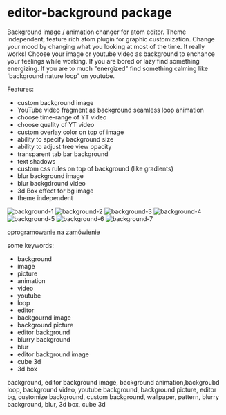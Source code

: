 # editor-background package

Background image / animation changer for atom editor.
Theme independent, feature rich atom plugin for graphic customization.
Change your mood by changing what you looking at most of the time. It really works!
Choose your image or youtube video as background to enchance your feelings
while working.
If you are bored or lazy find something energizing.
If you are to much "energized" find something calming like 'background nature loop' on youtube.


Features:

* custom background image
* YouTube video fragment as background seamless loop animation
* choose time-range of YT video
* choose quality of YT video
* custom overlay color on top of image
* ability to specify background size
* ability to adjust tree view opacity
* transparent tab bar background
* text shadows
* custom css rules on top of background (like gradients)
* blur background image
* blur backgdround video
* 3d Box effect for bg image
* theme independent

![background-1](http://neuronet.it:8080/editor-background/eb_dark.jpg)
![background-2](http://neuronet.it:8080/editor-background/eb_dark-4.jpg)
![background-3](http://neuronet.it:8080/editor-background/eb_dark-1.jpg)
![background-4](http://neuronet.it:8080/editor-background/eb_dark-5.jpg)
![background-5](http://neuronet.it:8080/editor-background/eb_dark-3.jpg)
![background-6](http://neuronet.it:8080/editor-background/eb_light.jpg)
![background-7](http://neuronet.it:8080/editor-background/eb_light-2.jpg)


[oprogramowanie na zamówienie](https://www.neuronet.pl)



some keywords:

* background
* image
* picture
* animation
* video
* youtube
* loop
* editor
* backgournd image
* background picture
* editor background
* blurry background
* blur
* editor background image
* cube 3d
* 3d box

background, editor background image, background animation,backgroubd loop, background video, youtube background, background picture, editor bg, customize background, custom background, wallpaper, pattern, blurry background, blur, 3d box, cube 3d
